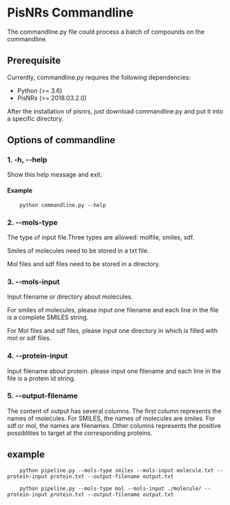 # PisNRs Commandline

The commandline.py file could process a batch of compounds on the commandline. 


## Prerequisite 

Currently, commandline.py requires the following dependencies:

- Python (>= 3.6)
- PisNRs (>= 2018.03.2.0)

After the installation of pisnrs, just download commandline.py and put it into a specific directory.

## Options of commandline

### 1. -h, --help
Show this help message and exit.
#### Example
~~~~~~~~~~~~~~~
    python commandline.py --help
~~~~~~~~~~~~~~~

### 2. --mols-type 
The type of input file.Three types are allowed: molfile, smiles, sdf.  

Smiles of molecules need to be stored in a txt file.     

Mol files and sdf files need to be stored in a directory.

### 3. --mols-input
Input filename or directory about molecules.

For smiles of molecules, please input one filename and each line in the file is a complete SMILES string.

For Mol files and sdf files, please input one directory in which is filled with mol or sdf files.
### 4. --protein-input
Input filename about protein. please input one filename and each line in the file is a protein id string.
### 5. --output-filename
The content of output has several columns. The first column represents the names of molecules. 
For SMILES, the names of molecules are smiles.
For sdf or mol, the names are filenames.
Other columns represents the positive possiblities to target at the corresponding proteins.

## example 
~~~~~~~~~~~~~~~
    python pipeline.py --mols-type smiles --mols-input molecule.txt --protein-input protein.txt --output-filename output.txt
~~~~~~~~~~~~~~~

~~~~~~~~~~~~~~~
    python pipeline.py --mols-type mol --mols-input ./molecule/ --protein-input protein.txt --output-filename output.txt
~~~~~~~~~~~~~~~